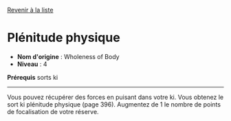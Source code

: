 [Revenir à la liste](list.md)

# Plénitude physique

 * **Nom d'origine** : Wholeness of Body
 * **Niveau** : 4


<p><strong>Prérequis</strong> sorts ki</p>
<hr>
<p>Vous pouvez récupérer des forces en puisant dans votre ki. Vous obtenez le sort ki plénitude physique (page 396). Augmentez de 1 le nombre de points de focalisation de votre réserve.</p>